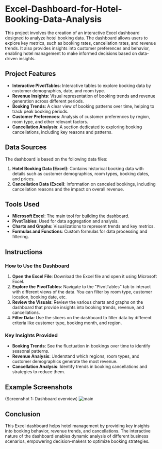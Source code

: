 # Excel-Dashboard-for-Hotel-Booking-Data-Analysis

This project involves the creation of an interactive Excel dashboard designed to analyze hotel booking data. The dashboard allows users to explore key metrics, such as booking rates, cancellation rates, and revenue trends. It also provides insights into customer preferences and behavior, enabling hotel management to make informed decisions based on data-driven insights.

## Project Features
- **Interactive PivotTables**: Interactive tables to explore booking data by customer demographics, date, and room type.
- **Revenue Insights**: Visual representation of booking trends and revenue generation across different periods.
- **Booking Trends**: A clear view of booking patterns over time, helping to track peak booking periods.
- **Customer Preferences**: Analysis of customer preferences by region, room type, and other relevant factors.
- **Cancellation Analysis**: A section dedicated to exploring booking cancellations, including key reasons and patterns.

## Data Sources
The dashboard is based on the following data files:
1. **Hotel Booking Data (Excel)**: Contains historical booking data with details such as customer demographics, room types, booking dates, and prices.
2. **Cancellation Data (Excel)**: Information on canceled bookings, including cancellation reasons and the impact on overall revenue.

## Tools Used
- **Microsoft Excel**: The main tool for building the dashboard.
- **PivotTables**: Used for data aggregation and analysis.
- **Charts and Graphs**: Visualizations to represent trends and key metrics.
- **Formulas and Functions**: Custom formulas for data processing and filtering.

## Instructions

### How to Use the Dashboard
1. **Open the Excel File**: Download the Excel file and open it using Microsoft Excel.
2. **Explore the PivotTables**: Navigate to the "PivotTables" tab to interact with different views of the data. You can filter by room type, customer location, booking date, etc.
3. **Review the Visuals**: Review the various charts and graphs on the dashboard that provide insights into booking trends, revenue, and cancellations.
4. **Filter Data**: Use the slicers on the dashboard to filter data by different criteria like customer type, booking month, and region.

### Key Insights Provided
- **Booking Trends**: See the fluctuation in bookings over time to identify seasonal patterns.
- **Revenue Analysis**: Understand which regions, room types, and customer demographics generate the most revenue.
- **Cancellation Analysis**: Identify trends in booking cancellations and strategies to reduce them.

## Example Screenshots
(Screenshot 1: Dashboard overview)
![main](https://github.com/user-attachments/assets/5fe8e55c-0df8-4268-81ea-20bde02b8d25)

## Conclusion
This Excel dashboard helps hotel management by providing key insights into booking behavior, revenue trends, and cancellations. The interactive nature of the dashboard enables dynamic analysis of different business scenarios, empowering decision-makers to optimize booking strategies.
